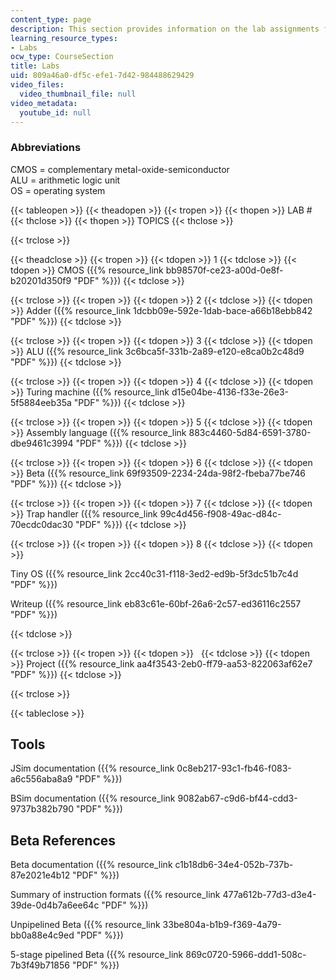 ```yaml
---
content_type: page
description: This section provides information on the lab assignments for the course.
learning_resource_types:
- Labs
ocw_type: CourseSection
title: Labs
uid: 809a46a0-df5c-efe1-7d42-984488629429
video_files:
  video_thumbnail_file: null
video_metadata:
  youtube_id: null
---
```


### Abbreviations

CMOS = complementary metal-oxide-semiconductor  
ALU = arithmetic logic unit  
OS = operating system

{{< tableopen >}}
{{< theadopen >}}
{{< tropen >}}
{{< thopen >}}
LAB #
{{< thclose >}}
{{< thopen >}}
TOPICS
{{< thclose >}}

{{< trclose >}}

{{< theadclose >}}
{{< tropen >}}
{{< tdopen >}}
1
{{< tdclose >}}
{{< tdopen >}}
CMOS ({{% resource_link bb98570f-ce23-a00d-0e8f-b20201d350f9 "PDF" %}})
{{< tdclose >}}

{{< trclose >}}
{{< tropen >}}
{{< tdopen >}}
2
{{< tdclose >}}
{{< tdopen >}}
Adder ({{% resource_link 1dcbb09e-592e-1dab-bace-a66b18ebb842 "PDF" %}})
{{< tdclose >}}

{{< trclose >}}
{{< tropen >}}
{{< tdopen >}}
3
{{< tdclose >}}
{{< tdopen >}}
ALU ({{% resource_link 3c6bca5f-331b-2a89-e120-e8ca0b2c48d9 "PDF" %}})
{{< tdclose >}}

{{< trclose >}}
{{< tropen >}}
{{< tdopen >}}
4
{{< tdclose >}}
{{< tdopen >}}
Turing machine ({{% resource_link d15e04be-4136-f33e-26e3-5f5884eeb35a "PDF" %}})
{{< tdclose >}}

{{< trclose >}}
{{< tropen >}}
{{< tdopen >}}
5
{{< tdclose >}}
{{< tdopen >}}
Assembly language ({{% resource_link 883c4460-5d84-6591-3780-dbe9461c3994 "PDF" %}})
{{< tdclose >}}

{{< trclose >}}
{{< tropen >}}
{{< tdopen >}}
6
{{< tdclose >}}
{{< tdopen >}}
Beta ({{% resource_link 69f93509-2234-24da-98f2-fbeba77be746 "PDF" %}})
{{< tdclose >}}

{{< trclose >}}
{{< tropen >}}
{{< tdopen >}}
7
{{< tdclose >}}
{{< tdopen >}}
Trap handler ({{% resource_link 99c4d456-f908-49ac-d84c-70ecdc0dac30 "PDF" %}})
{{< tdclose >}}

{{< trclose >}}
{{< tropen >}}
{{< tdopen >}}
8
{{< tdclose >}}
{{< tdopen >}}


Tiny OS ({{% resource_link 2cc40c31-f118-3ed2-ed9b-5f3dc51b7c4d "PDF" %}})

Writeup ({{% resource_link eb83c61e-60bf-26a6-2c57-ed36116c2557 "PDF" %}})


{{< tdclose >}}

{{< trclose >}}
{{< tropen >}}
{{< tdopen >}}
 
{{< tdclose >}}
{{< tdopen >}}
Project ({{% resource_link aa4f3543-2eb0-ff79-aa53-822063af62e7 "PDF" %}})
{{< tdclose >}}

{{< trclose >}}

{{< tableclose >}}

Tools
-----

JSim documentation ({{% resource_link 0c8eb217-93c1-fb46-f083-a6c556aba8a9 "PDF" %}})

BSim documentation ({{% resource_link 9082ab67-c9d6-bf44-cdd3-9737b382b790 "PDF" %}})

Beta References
---------------

Beta documentation ({{% resource_link c1b18db6-34e4-052b-737b-87e2021e4b12 "PDF" %}})

Summary of instruction formats ({{% resource_link 477a612b-77d3-d3e4-39de-0d4b7a6ee64c "PDF" %}})

Unpipelined Beta ({{% resource_link 33be804a-b1b9-f369-4a79-bb0a88e4c9ed "PDF" %}})

5-stage pipelined Beta ({{% resource_link 869c0720-5966-ddd1-508c-7b3f49b71856 "PDF" %}})